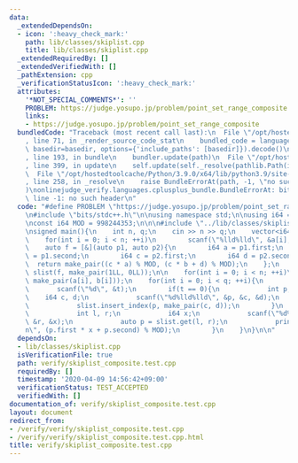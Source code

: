 ```yaml
---
data:
  _extendedDependsOn:
  - icon: ':heavy_check_mark:'
    path: lib/classes/skiplist.cpp
    title: lib/classes/skiplist.cpp
  _extendedRequiredBy: []
  _extendedVerifiedWith: []
  _pathExtension: cpp
  _verificationStatusIcon: ':heavy_check_mark:'
  attributes:
    '*NOT_SPECIAL_COMMENTS*': ''
    PROBLEM: https://judge.yosupo.jp/problem/point_set_range_composite
    links:
    - https://judge.yosupo.jp/problem/point_set_range_composite
  bundledCode: "Traceback (most recent call last):\n  File \"/opt/hostedtoolcache/Python/3.9.0/x64/lib/python3.9/site-packages/onlinejudge_verify/documentation/build.py\"\
    , line 71, in _render_source_code_stat\n    bundled_code = language.bundle(stat.path,\
    \ basedir=basedir, options={'include_paths': [basedir]}).decode()\n  File \"/opt/hostedtoolcache/Python/3.9.0/x64/lib/python3.9/site-packages/onlinejudge_verify/languages/cplusplus.py\"\
    , line 193, in bundle\n    bundler.update(path)\n  File \"/opt/hostedtoolcache/Python/3.9.0/x64/lib/python3.9/site-packages/onlinejudge_verify/languages/cplusplus_bundle.py\"\
    , line 399, in update\n    self.update(self._resolve(pathlib.Path(included), included_from=path))\n\
    \  File \"/opt/hostedtoolcache/Python/3.9.0/x64/lib/python3.9/site-packages/onlinejudge_verify/languages/cplusplus_bundle.py\"\
    , line 258, in _resolve\n    raise BundleErrorAt(path, -1, \"no such header\"\
    )\nonlinejudge_verify.languages.cplusplus_bundle.BundleErrorAt: bits/stdc++.h:\
    \ line -1: no such header\n"
  code: "#define PROBLEM \"https://judge.yosupo.jp/problem/point_set_range_composite\"\
    \n#include \"bits/stdc++.h\"\n\nusing namespace std;\n\nusing i64 = long long;\n\
    \nconst i64 MOD = 998244353;\n\n\n#include \"../lib/classes/skiplist.cpp\"\n\n\
    \nsigned main(){\n    int n, q;\n    cin >> n >> q;\n    vector<i64> a(n), b(n);\n\
    \    for(int i = 0; i < n; ++i)\n        scanf(\"%lld%lld\", &a[i], &b[i]);\n\
    \    auto f = [&](auto p1, auto p2){\n        i64 a = p1.first;\n        i64 b\
    \ = p1.second;\n        i64 c = p2.first;\n        i64 d = p2.second;\n      \
    \  return make_pair((c * a) % MOD, (c * b + d) % MOD);\n    };\n    SkipList<pair<i64,i64>>\
    \ slist(f, make_pair(1LL, 0LL));\n\n    for(int i = 0; i < n; ++i)\n        slist.insert_index(i,\
    \ make_pair(a[i], b[i]));\n    for(int i = 0; i < q; ++i){\n        int t;\n \
    \       scanf(\"%d\", &t);\n        if(t == 0){\n            int p;\n        \
    \    i64 c, d;\n            scanf(\"%d%lld%lld\", &p, &c, &d);\n            slist.erase_index(p);\n\
    \            slist.insert_index(p, make_pair(c, d));\n        }\n        else{\n\
    \            int l, r;\n            i64 x;\n            scanf(\"%d%d%lld\", &l,\
    \ &r, &x);\n            auto p = slist.get(l, r);\n            printf(\"%lld\\\
    n\", (p.first * x + p.second) % MOD);\n        }\n    }\n}\n\n"
  dependsOn:
  - lib/classes/skiplist.cpp
  isVerificationFile: true
  path: verify/skiplist_composite.test.cpp
  requiredBy: []
  timestamp: '2020-04-09 14:56:42+09:00'
  verificationStatus: TEST_ACCEPTED
  verifiedWith: []
documentation_of: verify/skiplist_composite.test.cpp
layout: document
redirect_from:
- /verify/verify/skiplist_composite.test.cpp
- /verify/verify/skiplist_composite.test.cpp.html
title: verify/skiplist_composite.test.cpp
---
```

